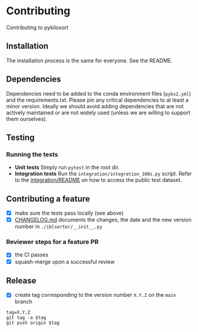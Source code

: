 # Contributing
Contributing to pykilosort

## Installation

The installation process is the same for everyone. See the README.

## Dependencies

Dependencies need to be added to the conda environment files (`pyks2.yml`) and the requirements.txt. Please pin any critical dependencies to at least a minor version. Ideally we should avoid adding dependencies that are not actively maintained or are not widely used (unless we are willing to support them ourselves).

## Testing

### Running the tests

- **Unit tests** Simply run `pytest` in the root dir.
- **Integration tests** Run the `integration/integration_100s.py` script. Refer to the [integration/README](integration/README) on how to access the public test dataset.

## Contributing a feature

- [X] make sure the tests pass locally (see above)
- [X] [CHANGELOG.md](CHANGELOG.md) documents the changes, the date and the new version number in `./iblsorter/__init__.py`

### Reviewer steps for a feature PR
- [X] the CI passes
- [X] squash-merge upon a successful review

## Release

- [X] create tag corresponding to the version number `X.Y.Z` on the `main` branch

```shell
tag=X.Y.Z
git tag -a $tag 
git push origin $tag
```
